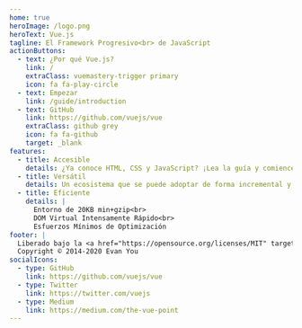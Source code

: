 ```yaml
---
home: true
heroImage: /logo.png
heroText: Vue.js
tagline: El Framework Progresivo<br> de JavaScript
actionButtons:
  - text: ¿Por qué Vue.js?
    link: /
    extraClass: vuemastery-trigger primary
    icon: fa fa-play-circle
  - text: Empezar
    link: /guide/introduction
  - text: GitHub
    link: https://github.com/vuejs/vue
    extraClass: github grey
    icon: fa fa-github
    target: _blank
features:
  - title: Accesible
    details: ¿Ya conoce HTML, CSS y JavaScript? ¡Lea la guía y comience a construir cosas en poco tiempo!
  - title: Versátil
    details: Un ecosistema que se puede adoptar de forma incremental y que se puede escalar entre una librería y un framework con todas las funciones.
  - title: Eficiente
    details: |
      Entorno de 20KB min+gzip<br>
      DOM Virtual Intensamente Rápido<br>
      Esfuerzos Mínimos de Optimización
footer: |
  Liberado bajo la <a href="https://opensource.org/licenses/MIT" target="_blank" rel="noopener">Licencia MIT</a><br>
  Copyright © 2014-2020 Evan You
socialIcons:
  - type: GitHub
    link: https://github.com/vuejs/vue
  - type: Twitter
    link: https://twitter.com/vuejs
  - type: Medium
    link: https://medium.com/the-vue-point
---
```


<common-vuemastery-video-modal/>
